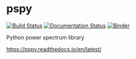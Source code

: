 # pspy

[![Build Status](https://travis-ci.com/thibautlouis/pspy.svg?branch=master)](https://travis-ci.com/thibautlouis/pspy)
[![Documentation Status](https://readthedocs.org/projects/pspy/badge/?version=latest)](https://pspy.readthedocs.io/en/latest/?badge=latest)
[![Binder](https://mybinder.org/badge_logo.svg)](https://mybinder.org/v2/gh/thibautlouis/pspy/master?filepath=index.ipynb)

Python power spectrum library

https://pspy.readthedocs.io/en/latest/
